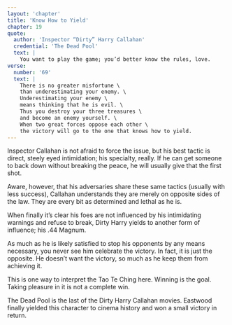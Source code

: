 ```yaml
---
layout: 'chapter'
title: 'Know How to Yield'
chapter: 19
quote:
  author: 'Inspector “Dirty” Harry Callahan'
  credential: 'The Dead Pool'
  text: |
    You want to play the game; you’d better know the rules, love.
verse:
  number: '69'
  text: |
    There is no greater misfortune \
    than underestimating your enemy. \
    Underestimating your enemy \
    means thinking that he is evil. \
    Thus you destroy your three treasures \
    and become an enemy yourself. \
    When two great forces oppose each other \
    the victory will go to the one that knows how to yield.
---
```



Inspector Callahan is not afraid to force the issue, but his best tactic is direct, steely eyed intimidation; his specialty, really. If he can get someone to back down without breaking the peace, he will usually give that the first shot.

Aware, however, that his adversaries share these same tactics (usually with less success), Callahan understands they are merely on opposite sides of the law. They are every bit as determined and lethal as he is.

When finally it’s clear his foes are not influenced by his intimidating warnings and refuse to break, Dirty Harry yields to another form of influence; his .44 Magnum.

As much as he is likely satisfied to stop his opponents by any means necessary, you never see him celebrate the victory. In fact, it is just the opposite. He doesn’t want the victory, so much as he keep them from achieving it.

This is one way to interpret the Tao Te Ching here. Winning is the goal. Taking pleasure in it is not a complete win.

The Dead Pool is the last of the Dirty Harry Callahan movies. Eastwood finally yielded this character to cinema history and won a small victory in return.
